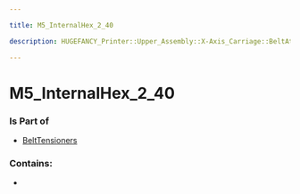 ```yaml
---

title: M5_InternalHex_2_40

description: HUGEFANCY_Printer::Upper_Assembly::X-Axis_Carriage::BeltAttachments::BeltTensioners::M5_InternalHex_2_40

---
```

# M5_InternalHex_2_40
<script>
    var geoarray = '{"M5_InternalHex_2_40": {}}';
</script>
<script>
    var basepath = '/assets/HUGEFANCY_Printer/Upper_Assembly/X-Axis_Carriage/BeltAttachments/BeltTensioners/';
</script>
<link rel="stylesheet" href="/css/container.css">

<div id="container"></div>

<!-- these are the required scripts for the three.js scene -->
<script src="/lib/three.min.js"></script>
<script src="/lib/OrbitControls.js"></script>
<script src="/lib/RectAreaLightUniformsLib.js"></script>
<!-- this is your app's lib file -->
<script src="/lib/triceratops_app.js"></script>
### Is Part of
- [BeltTensioners](../BeltTensioners)  

### Contains:
- [](./M5_InternalHex_2_40/)

